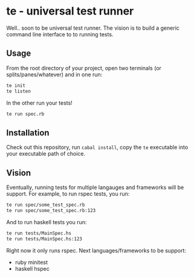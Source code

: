 # te - universal test runner

Well.. soon to be universal test runner. The vision is to build a generic command line interface to to running tests.

## Usage

From the root directory of your project, open two terminals (or splits/panes/whatever) and in one run:

```bash
te init
te listen
```

In the other run your tests!

```bash
te run spec.rb
```

## Installation

Check out this repository, run `cabal install`, copy the `te` executable into your executable path of choice.

## Vision

Eventually, running tests for multiple langauges and frameworks will be support. 
For example, to run rspec tests, you run:

```bash
te run spec/some_test_spec.rb
te run spec/some_test_spec.rb:123
```

And to run haskell tests you run:

```bash
te run tests/MainSpec.hs
te run tests/MainSpec.hs:123
```

Right now it only runs rspec. Next languages/frameworks to be support:
* ruby minitest
* haskell hspec
